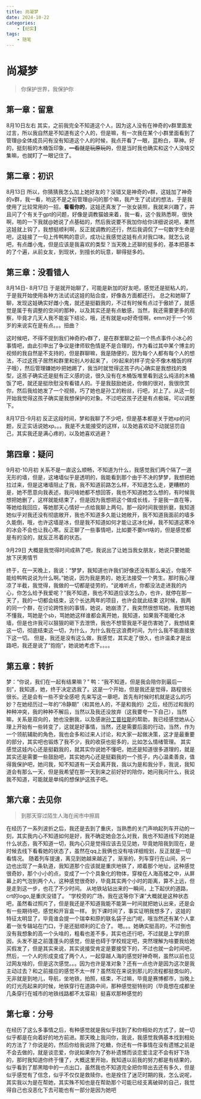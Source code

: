```yaml
---
title: 尚凝梦
date: 2024-10-22
categories:
    - [纪实]
tags:
    - 随笔
---
```

# 尚凝梦
> 你保护世界，我保护你
## 第一章：留意

8月10日左右
其实，之前我完全不知道这个人，因为这人没有在神奇的v群里面发过言，所以我自然是不知道有这个人的，但是嘛，有一次我在某个小群里面看到了管理@全体成员问有没有知道这个人的时候，我点开看了一眼，蓝粉白，草神。好的，挺刻板的木桶饭印象，~~一看就是玩原玩的~~，但是当时我也确实和这个人没啥交集嘛，也就盯了一眼记住了。

## 第二章：初识

8月13日
所以，你猜猜我怎么加上她好友的？没错又是神奇的v群，这娃加了神奇的v群，我一看，哟这不是之前管理@问的那个嘛，我产生了试试的想法，于是我使用了比较常用的一招，**看看你的**，这娃还真发了一张女装照，我就来兴趣了，并且问了个有关于gpt的问题，好像是调教猫娘来着，我一看，这个我熟悉啊，很快啊，啪的一下我就@她说了点基础的，然后我说要不我加你给你详细说说吧，果然这娃就上钩了，我想挺顺利啊，反正就调教的还行，然后我调侃了一句数字生命是吧，这娃接了一句上传鸭鸭的意识，成功让我感觉这娃有点对我口味。就怎么说吧，有点雌小鬼，但是应该是我喜欢的类型？当天晚上还聊的挺多的，基本把基本的了个遍，从前女友，到现状，到擅长的玩意，聊得挺多的。

## 第三章：没看错人

8月14日- 8月17日
于是就开始聊了，可能是新加的好友吧，感觉还是挺粘人的，于是我开始使用各种方法试试这娃的贴合度，好像各方面都还行。
总之和她聊了聊，发现这娃确实好雌小鬼，就还是挺戳我的，不过有时候有点过于傲娇了，就感觉是属于有调整的空间的那种，以及其实还是有点敏感，当然，我还需要更多的观察，毕竟才几天人我不能妄下结论，哦，还有就是xp好奇怪啊，emm对于一个16岁的来说实在是有点。。。扭曲？

这时候吧，不得不提到我们神奇的v群了，是在群里聊之前一个热点事件小冰心的事情吧，由此引申出了争议是律师软色情是不是合理的，作为看过其中某个博主的视频的我自然是不支持的，但是群聊嘛，我是随便的，因为每个人都有每个人的想法，不过这孩子居然和群里和别人吵起来了，（吵起来的样子完全不像木桶饭的样子哦），然后管理嫌她吵把她踢了，我当时就觉得这孩子内心确实是我想找的类型，这孩子确实还是挺有正义感的说，很久没有在木桶饭堆里看到这么纯洁的木桶饭了吧，就还是挺欣慰没有看错人的。于是我鼓励她说，你做的很对，我很欣赏你，然后我给她发了一个视频，巧了她也是孙工的粉丝，行吧，对上了。从这一刻开始我觉得这孩子确实是我想保护的对象。不过吧这孩子还是有点极端，可以调整下。

8月17日-9月初
反正这段时间，梦和我聊了不少吧，但是基本都是关于她xp的问题，反正实话说她xp。。。我是不太能接受的这样，以及她喜欢动不动就惩罚自己，其实我还是满心疼的，以及她喜欢逃避？

## 第四章：疑问
9月初-10月初
关系不是一直这么顺畅，不知道为什么，我感觉我们两个隔了一道无形的墙，但是，这堵墙似乎是透明的，我能看到那个由于不决的梦梦，我想把她拉过来，但是这堵墙阻止了我，我不知道前路怎么样，不知道怎么走，更糟糕的是，她不愿意向我表述，我问啥她都不想回答，我也不知道她怎么想的，有时候我想把她删了，这样就能结束了，但是因为我想把这个做成长线，于是我一直在等，等她给我回应，等她那天心情好一点给我聊上两句。那一段时间我很折磨，我知道她似乎对我还没有彻底敞开，我也不知道多久能让她敞开，我不知道我面前的墙多久能倒，哦，也许这墙是冰，但是我不知道如何才能让这冰化掉，我不知道这寒冷的冰会不会也让我心寒。反正聊了一些事情吧，比如要不要hrt啥的，但是感觉都是有的没的，就反正吊着的状态。

9月29日
大概是我觉得时间成熟了吧，我说出了让她当我女朋友，她说只要她能放下厌男情节

终于，在一天晚上，我说：“梦梦，我知道也许我们好像还没有那么亲近，你能不能给鸭鸭说说为什么啊。”她说，因为我是男的，她无法接受一个男生。那时我心理凉了半截，我觉得，我做的一切都是徒劳的，“说难听点，你都没法走进我的内心，你怎么给予我爱呢？”我不知道，我也不知道应该怎么办，也许，就停在那一天了，我的一切都会结束，这个长达两年的项目，也许会就此结束
这时候，我两的同一个群，在讨论跨性别的事情，她说，她崩溃了，我突然很想骂她，我想骂她不懂我，骂她是个sb，骂她她这样谁都会离开她，我知道，如果我不能暖化冰墙，但是也许我可以狠狠的砸下去泄愤，我也不想管我是不是伤害她了，我想结束这一切，彻底结束这一切，为什么，为什么我在这浪费时间，为什么我不能直接放下这一切。
但是，我还是没有这么做，我感觉，其实走了很久，也许温柔才是出路吧，我还是说了“抱抱”，她说她考虑下。。。。


## 第五章：转折
梦：“你说，我们在一起有结果嘛？” 鸭：“我不知道，但是我会陪你到最后一刻”，我知道，她，终于决定选我了。这是一个开始，但是我还是觉得，路程很长很长。还是会有一些不安全感吧
先来写这一章吧，首先有时候时机就是这么的巧妙？在她经历过一年的“冷静期”（和其他人的，不是和我的）之后，经历过和我的种种冲突，我的种种不解后，当然以及我还没放弃（这我要夸一下自己），当然嘛，关系是双向的，她也没删我，以及感谢[孙工普拉斯](https://space.bilibili.com/824967)的帮助，我已经感觉她从心理上开始有一些转变了，这就是好事情，当然，还是需要后面的行动，当然，作为一个领航辅助的角色，我也会多和过来人讨论，和大家一起做决策，这才是最重要的部分，其实吧也锻炼了我不少，我的收获也挺多的，比如怎么情绪管理。
其实感觉这娃内心还是挺戳我的，就其实你说她不懂吧，她还是知道很多道理的，就是其实还是需要一些鼓励吧，其实她内心还是挺戳我的一个孩子，内心温柔善良，值得我保护吧，她问我，知不知道有一天会离开我，我以为是和我分手，我说，我知道会有那么一天，但是我希望在那一天到来之前好好的陪你，她问我问什么，我说我不知道，可能就是单纯的想保护这孩子吧。

## 第六章：去见你
> 到那天穿过陌生人海在闹市中擦肩

在经历了一系列波折之后，我还是去到了重庆，当熟悉的关门声响起列车开动的一刻，其实我内心不知道如何是好，我不确定她会怎么对我，我也不知道线下的她是什么状态，我不知道一切，我内心只是觉得应该去见见她，毕竟她陪我到现在，是时候去线下看看她的状态了，虽然在qq上我俩也没有啥详细规划，反正就是一切看情况。
随着列车提速，离见到她越来越近了，渐渐的，列车穿行在山间，另一边也出现了一条轨道，我知道那个应该就是重庆地铁了，顺着那个地址，这种感觉很奇妙，那个小小的点，变成了一个个具象化的物体，穿梭在人海高楼之中，从屏幕上的气泡到两个人，这种感觉很奇妙，毕竟其实两个小时的距离，算不上远，但是走到这一步，也花了不少时间。
从地铁站钻出来的一瞬间，上下起伏的道路，crt的logo,是重庆没错了。
“学校旁的广场，我在这等你下课”大概就是这种状态吧，虽然看过照片了，但是我还是不知道我能不能第一时间就把她认出来，还是会有一些期待吧，感觉和开盲盒一样。
到下课时间了，事实证明我想多了，这娃的特征太明显了，毕竟谁会提一个瑞幸和原的联名袋子出门呢，哦当然还有某个人拿着一张专辑站在门口，于是还挺顺利的汇合了。
嗯。。。她确实挺高的，不过倒也没有我想象的高一个头啥的，粗看也差不多，其实也还行吧，不过就是上学的原因，头发不是之前蓬蓬头的感觉，但是也碍于学校规定吧，突然理解为啥要我给她买假发了，但是其实来说，其实说接受肯定是要接受下的，不过也就一会时间吧，然后，一个人的形成变成了两个人，一起穿越人海的感觉好神奇啊，虽然以前也见过网友啥的，但是这次感觉。。。因为也许是准对象？还有一点也许是因为这次是我主动过去？和之前接应的感觉不太一样？虽然现在来说到那儿的流程都挺类似的，无非就是到地儿，导航，坐地铁，拍照，结束，不过嘛，毕竟是赛博都市，当晚上的灯光亮起来的时候，地铁穿行在道路中间，那种感觉挺特别的（毕竟想在成都坐几条穿行在城市的地铁线路都不太容易）挺喜欢那种感觉的

## 第七章：分号
在经历了这么多事情之后，有种感觉就是我似乎找到了和你相处的方式了，就一切似乎都是在向着好的地方前进。那天晚上我问你，我说，我感觉我俩基本找到相处的方法了？你说是的，然后你给我说除了吃糖，你还有一件事情在没有遗憾之前是不会去做的，就是谈恋爱，你说如果你为了弥补遗憾而谈恋爱注定不会有好下场的，那时我知道你终于懂了，大概这里开始，我知道以前我的努力都是有结果的，似乎看到了那黑暗中的一点出口，虽然我也不知道完全把你带出去还有多久，但是似乎感觉有了信念，似乎不仅仅是救赎你，也是拴住了迷茫时期的我，怎么说呢，其实我以为是在帮她，其实殊不知也是在帮助那个可能已经支离破碎的自己，我觉得自己也没恶化下去可能也有一部分是因为她吧